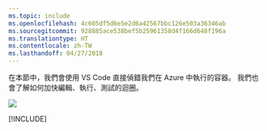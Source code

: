 ```yaml
---
ms.topic: include
ms.openlocfilehash: 4c605df5d6e5e2d6a42567bbc126e503a36346ab
ms.sourcegitcommit: 928885ace538bef5b25961358d4f166d648f196a
ms.translationtype: HT
ms.contentlocale: zh-TW
ms.lasthandoff: 04/27/2018
---
```

在本節中，我們會使用 VS Code 直接偵錯我們在 Azure 中執行的容器。 我們也會了解如何加快編輯、執行、測試的迴圈。

![](../media/edit-refresh-see.png)

[!INCLUDE[](see-troubleshooting.md)]